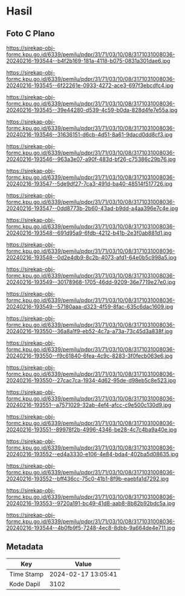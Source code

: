 # Hasil

## Foto C Plano

https://sirekap-obj-formc.kpu.go.id/6339/pemilu/pdpr/31/71/03/10/08/3171031008036-20240216-193544--b4f2b169-181a-4118-b075-0831a301dae6.jpg

https://sirekap-obj-formc.kpu.go.id/6339/pemilu/pdpr/31/71/03/10/08/3171031008036-20240216-193545--6f22261e-0933-4272-ace3-697f3ebcdfc4.jpg

https://sirekap-obj-formc.kpu.go.id/6339/pemilu/pdpr/31/71/03/10/08/3171031008036-20240216-193545--39e44280-d539-4c59-b0da-828d4fe7e55a.jpg

https://sirekap-obj-formc.kpu.go.id/6339/pemilu/pdpr/31/71/03/10/08/3171031008036-20240216-193546--31636151-d6cb-4d51-8a61-9dacd0dd8cf3.jpg

https://sirekap-obj-formc.kpu.go.id/6339/pemilu/pdpr/31/71/03/10/08/3171031008036-20240216-193546--963a3e07-a90f-483d-bf26-c75386c29b76.jpg

https://sirekap-obj-formc.kpu.go.id/6339/pemilu/pdpr/31/71/03/10/08/3171031008036-20240216-193547--5de9df27-7ca3-491d-ba40-48514f517726.jpg

https://sirekap-obj-formc.kpu.go.id/6339/pemilu/pdpr/31/71/03/10/08/3171031008036-20240216-193547--0dd8773b-2b60-43ad-b9dd-a4aa396e7c4e.jpg

https://sirekap-obj-formc.kpu.go.id/6339/pemilu/pdpr/31/71/03/10/08/3171031008036-20240216-193548--691d95a9-6fdb-4212-b41b-2e3f0ab881d1.jpg

https://sirekap-obj-formc.kpu.go.id/6339/pemilu/pdpr/31/71/03/10/08/3171031008036-20240216-193548--0d2e4db9-8c2b-4073-afd1-64e0b5c998a5.jpg

https://sirekap-obj-formc.kpu.go.id/6339/pemilu/pdpr/31/71/03/10/08/3171031008036-20240216-193549--30178968-1705-46dd-9209-36e7719e27e0.jpg

https://sirekap-obj-formc.kpu.go.id/6339/pemilu/pdpr/31/71/03/10/08/3171031008036-20240216-193549--57180aaa-d323-4f59-8fac-635c6dac1609.jpg

https://sirekap-obj-formc.kpu.go.id/6339/pemilu/pdpr/31/71/03/10/08/3171031008036-20240216-193550--36a8a1f9-eb52-4c7a-a73a-73c45d3a838f.jpg

https://sirekap-obj-formc.kpu.go.id/6339/pemilu/pdpr/31/71/03/10/08/3171031008036-20240216-193550--f9c61840-6fea-4c9c-8283-3f0fecb063e6.jpg

https://sirekap-obj-formc.kpu.go.id/6339/pemilu/pdpr/31/71/03/10/08/3171031008036-20240216-193550--27cac7ca-1934-4d62-95de-d98eb5c8e523.jpg

https://sirekap-obj-formc.kpu.go.id/6339/pemilu/pdpr/31/71/03/10/08/3171031008036-20240216-193551--a7571029-32ab-4ef4-afcc-c9e500c130d9.jpg

https://sirekap-obj-formc.kpu.go.id/6339/pemilu/pdpr/31/71/03/10/08/3171031008036-20240216-193551--89978f2b-4996-4346-be28-4c7c4ba9a40e.jpg

https://sirekap-obj-formc.kpu.go.id/6339/pemilu/pdpr/31/71/03/10/08/3171031008036-20240216-193552--ed4a3330-e106-4e84-bda4-402ba5d08635.jpg

https://sirekap-obj-formc.kpu.go.id/6339/pemilu/pdpr/31/71/03/10/08/3171031008036-20240216-193552--bff436cc-75c0-41b1-8f9b-eaebfa1d7292.jpg

https://sirekap-obj-formc.kpu.go.id/6339/pemilu/pdpr/31/71/03/10/08/3171031008036-20240216-193553--9720a191-bc49-41d8-aab8-8b82b92bdc5a.jpg

https://sirekap-obj-formc.kpu.go.id/6339/pemilu/pdpr/31/71/03/10/08/3171031008036-20240216-193544--4b0fb9f5-7248-4ec8-8dbb-9a664de4e711.jpg


## Metadata

| Key        | Value               |
| ---------- | ------------------- |
| Time Stamp | 2024-02-17 13:05:41 |
| Kode Dapil | 3102                |



